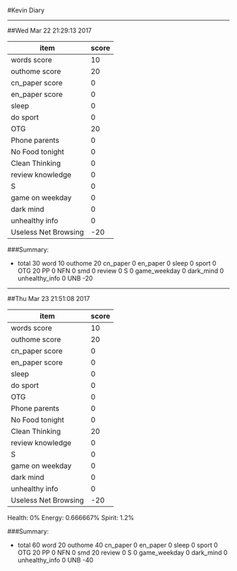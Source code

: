 #Kevin Diary


-------------------------------
##Wed Mar 22 21:29:13 2017

| item | score |
| --- | --- |
| words score | 10 |
| outhome score | 20 |
| cn_paper score | 0 |
| en_paper score | 0 |
| sleep | 0 |
| do sport | 0 |
| OTG | 20 |
| Phone parents | 0 |
| No Food tonight | 0 |
| Clean Thinking | 0 |
| review knowledge | 0 |
| S | 0 |
| game on weekday | 0 |
| dark mind | 0 |
| unhealthy info | 0 |
| Useless Net Browsing | -20 |

###Summary:
* total 30 word 10 outhome 20 cn_paper 0 en_paper 0 sleep 0 sport 0 OTG 20 PP 0 NFN 0 smd 0 review 0 S 0 game_weekday 0 dark_mind 0 unhealthy_info 0 UNB -20

-------------------------------
##Thu Mar 23 21:51:08 2017

| item | score |
| --- | --- |
| words score | 10 |
| outhome score | 20 |
| cn_paper score | 0 |
| en_paper score | 0 |
| sleep | 0 |
| do sport | 0 |
| OTG | 0 |
| Phone parents | 0 |
| No Food tonight | 0 |
| Clean Thinking | 20 |
| review knowledge | 0 |
| S | 0 |
| game on weekday | 0 |
| dark mind | 0 |
| unhealthy info | 0 |
| Useless Net Browsing | -20 |

Health: 0%
Energy: 0.666667%
Spirit: 1.2%

###Summary:
* total 60 word 20 outhome 40 cn_paper 0 en_paper 0 sleep 0 sport 0 OTG 20 PP 0 NFN 0 smd 20 review 0 S 0 game_weekday 0 dark_mind 0 unhealthy_info 0 UNB -40
